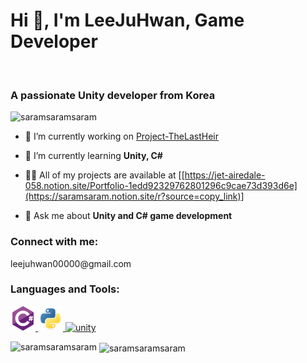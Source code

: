 <h1 align="left">Hi 👋, I'm LeeJuHwan, Game Developer</h1>
<br>
<h3 align="left">A passionate Unity developer from Korea</h3>

<p align="left"> <img src="https://komarev.com/ghpvc/?username=saramsaramsaram&label=Profile%20views&color=0e75b6&style=flat" alt="saramsaramsaram" /> </p>

- 🔭 I’m currently working on [Project-TheLastHeir](https://github.com/Team-TheLastHeir)

- 🌱 I’m currently learning **Unity, C#**

- 👨‍💻 All of my projects are available at [[https://jet-airedale-058.notion.site/Portfolio-1edd92329762801296c9cae73d393d6e](https://saramsaram.notion.site/r?source=copy_link)]

- 💬 Ask me about **Unity and C# game development**

<h3 align="left">Connect with me:</h3>
<p align="left">leejuhwan00000@gmail.com
</p>

<h3 align="left">Languages and Tools:</h3>
<p align="left"> <a href="https://www.w3schools.com/cs/" target="_blank" rel="noreferrer"> <img src="https://raw.githubusercontent.com/devicons/devicon/master/icons/csharp/csharp-original.svg" alt="csharp" width="40" height="40"/> </a> <a href="https://www.python.org" target="_blank" rel="noreferrer"> <img src="https://raw.githubusercontent.com/devicons/devicon/master/icons/python/python-original.svg" alt="python" width="40" height="40"/> </a> <a href="https://unity.com/" target="_blank" rel="noreferrer"> <img src="https://www.vectorlogo.zone/logos/unity3d/unity3d-icon.svg" alt="unity" width="40" height="40"/> </a> </p>

<p><img align="left" src="https://github-readme-stats.vercel.app/api/top-langs?username=saramsaramsaram&show_icons=true&locale=en&layout=compact" alt="saramsaramsaram" /></p>

<p>&nbsp;<img align="center" src="https://github-readme-stats.vercel.app/api?username=saramsaramsaram&show_icons=true&locale=en" alt="saramsaramsaram" /></p>
